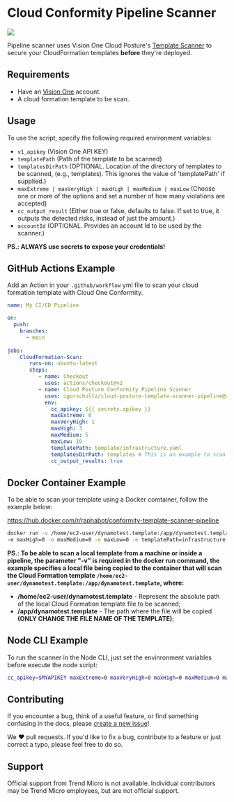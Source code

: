 # Cloud Conformity Pipeline Scanner

<img src="images/Trend-Micro-Logo.png">

Pipeline scanner uses Vision One Cloud Posture's [Template Scanner](https://docs.trendmicro.com/en-us/documentation/article/trend-vision-one-template-scanner_001) to secure your CloudFormation templates **before** they're deployed.

## Requirements

* Have an [Vision One](https://signin-xdr.visionone.trendmicro.com/) account.
* A cloud formation template to be scan.

## Usage

To use the script, specify the following required environment variables:
  * `v1_apikey` (Vision One API KEY)
  * `templatePath` (Path of the template to be scanned)
  * `templatesDirPath` (OPTIONAL. Location of the directory of templates to be scanned, (e.g., templates). This ignores the value of 'templatePath' if supplied.)
  * `maxExtreme | maxVeryHigh | maxHigh | maxMedium | maxLow` (Choose one or more of the options and set a number of how many violations are accepted)
  * `cc_output_result` (Either true or false, defaults to false. If set to true, it outputs the detected risks, instead of just the amount.)
  * `accountId` (OPTIONAL. Provides an account Id to be used by the scanner.)

 **PS.: ALWAYS use secrets to expose your credentials!**

## GitHub Actions Example

Add an Action in your `.github/workflow` yml file to scan your cloud formation template with Cloud One Conformity.

```yml
name: My CI/CD Pipeline

on: 
  push:
    branches: 
      - main
      
jobs:      
    CloudFormation-Scan:
       runs-on: ubuntu-latest
       steps:
          - name: Checkout
            uses: actions/checkout@v2
          - name: Cloud Posture Conformity Pipeline Scanner
            uses: igorschultz/cloud-posture-template-scanner-pipeline@version
            env:
              cc_apikey: ${{ secrets.apikey }}
              maxExtreme: 0
              maxVeryHigh: 1
              maxHigh: 3
              maxMedium: 5
              maxLow: 10
              templatePath: template/infrastructure.yaml
              templatesDirPath: templates # This is an example to scan all the templates inside the folder "templates"
              cc_output_results: true
```

## Docker Container Example

To be able to scan your template using a Docker comtainer, follow the example below:

https://hub.docker.com/r/raphabot/conformity-template-scanner-pipeline

```bash
docker run -v /home/ec2-user/dynamotest.template:/app/dynamotest.template -e cc_apikey=$MYAPIKEY -e maxExtreme=0 -e maxVeryHigh=0
-e maxHigh=0 -e maxMedium=0 -e maxLow=0 -e templatePath=infrastructure.yaml -cc_output_results=true felipecosta09/conformity-template-scanner-pipeline:latest
```

**PS.: To be able to scan a local template from a machine or inside a pipeline, the parameter "-v" is required in the docker run command, the example specifies a local file being copied to the container that will scan the Cloud Formation template ```/home/ec2-user/dynamotest.template:/app/dynamotest.template```, where:**

* **/home/ec2-user/dynamotest.template** - Represent the absolute path of the local Cloud Formation template file to be scanned;
* **/app/dynamotest.template** - The path where the file will be copied **(ONLY CHANGE THE FILE NAME OF THE TEMPLATE)**;

## Node CLI Example

To run the scanner in the Node CLI, just set the envinronment variables before execute the node script:

```bash
cc_apikey=$MYAPIKEY maxExtreme=0 maxVeryHigh=0 maxHigh=0 maxMedium=0 maxLow=0 templatePath=infrastructure.yaml cc_output_results=true node scan.js
```

## Contributing

If you encounter a bug, think of a useful feature, or find something confusing
in the docs, please
[create a new issue](https://github.com/igorschultz/cloud-posture-template-scanner-pipeline/issues/new)!

We :heart: pull requests. If you'd like to fix a bug, contribute to a feature or
just correct a typo, please feel free to do so.

## Support

Official support from Trend Micro is not available. Individual contributors may
be Trend Micro employees, but are not official support.
